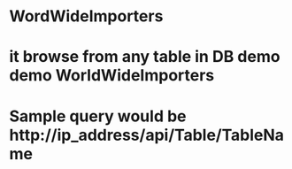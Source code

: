 # WordWideImporters
# it browse from any table in DB demo demo WorldWideImporters
# Sample query would be http://ip_address/api/Table/TableName
